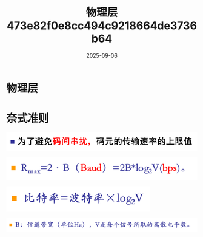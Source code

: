 ﻿---
layout: post
title: "物理层 473e82f0e8cc494c9218664de3736b64"
date: 2025-09-06
categories: network
tags: [network, protocol]
---
# 物理层

# 奈式准则

![%E7%89%A9%E7%90%86%E5%B1%82%20473e82f0e8cc494c9218664de3736b64/Untitled.png](%E7%89%A9%E7%90%86%E5%B1%82%20473e82f0e8cc494c9218664de3736b64/Untitled.png)

![%E7%89%A9%E7%90%86%E5%B1%82%20473e82f0e8cc494c9218664de3736b64/Untitled%201.png](%E7%89%A9%E7%90%86%E5%B1%82%20473e82f0e8cc494c9218664de3736b64/Untitled%201.png)

![%E7%89%A9%E7%90%86%E5%B1%82%20473e82f0e8cc494c9218664de3736b64/Untitled%202.png](%E7%89%A9%E7%90%86%E5%B1%82%20473e82f0e8cc494c9218664de3736b64/Untitled%202.png)

![%E7%89%A9%E7%90%86%E5%B1%82%20473e82f0e8cc494c9218664de3736b64/Untitled%203.png](%E7%89%A9%E7%90%86%E5%B1%82%20473e82f0e8cc494c9218664de3736b64/Untitled%203.png)
